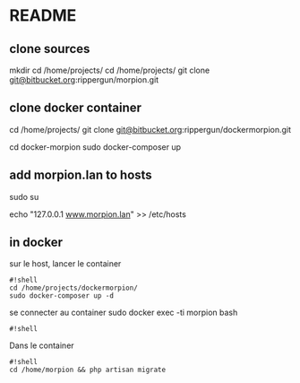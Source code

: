 # README #

## clone sources
mkdir cd /home/projects/
cd /home/projects/ 
git clone git@bitbucket.org:rippergun/morpion.git

## clone docker container
cd /home/projects/ 
git clone git@bitbucket.org:rippergun/dockermorpion.git

cd docker-morpion
sudo docker-composer up

## add morpion.lan to hosts
sudo su

echo "127.0.0.1 www.morpion.lan" >> /etc/hosts

## in docker 
sur le host, lancer le container

```
#!shell
cd /home/projects/dockermorpion/
sudo docker-composer up -d

```
se connecter au container
sudo docker exec -ti morpion bash

```
#!shell

```

Dans le container

```
#!shell
cd /home/morpion && php artisan migrate

```